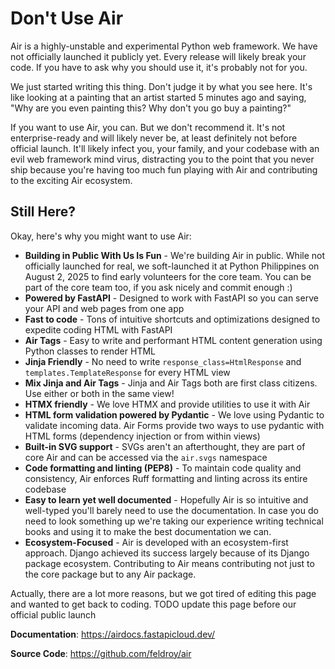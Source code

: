 # Don't Use Air

Air is a highly-unstable and experimental Python web framework. We have not officially launched it publicly yet. Every release will likely break your code. If you have to ask why you should use it, it's probably not for you.

We just started writing this thing. Don't judge it by what you see here. It's like looking at a painting that an artist started 5 minutes ago and saying, "Why are you even painting this? Why don't you go buy a painting?"

If you want to use Air, you can. But we don't recommend it. It's not enterprise-ready and will likely never be, at least definitely not before official launch. It'll likely infect you, your family, and your codebase with an evil web framework mind virus, distracting you to the point that you never ship because you're having too much fun playing with Air and contributing to the exciting Air ecosystem.

## Still Here?

Okay, here's why you might want to use Air:

- **Building in Public With Us Is Fun** - We're building Air in public. While not officially launched for real, we soft-launched it at Python Philippines on August 2, 2025 to find early volunteers for the core team. You can be part of the core team too, if you ask nicely and commit enough :)
- **Powered by FastAPI** - Designed to work with FastAPI so you can serve your API and web pages from one app
- **Fast to code** - Tons of intuitive shortcuts and optimizations designed to expedite coding HTML with FastAPI
- **Air Tags** - Easy to write and performant HTML content generation using Python classes to render HTML
- **Jinja Friendly** - No need to write `response_class=HtmlResponse` and `templates.TemplateResponse` for every HTML view
- **Mix Jinja and Air Tags** - Jinja and Air Tags both are first class citizens. Use either or both in the same view!
- **HTMX friendly** - We love HTMX and provide utilities to use it with Air
- **HTML form validation powered by Pydantic** - We love using Pydantic to validate incoming data. Air Forms provide two ways to use pydantic with HTML forms (dependency injection or from within views)
- **Built-in SVG support** - SVGs aren't an afterthought, they are part of core Air and can be accessed via the `air.svgs` namespace
- **Code formatting and linting (PEP8)** - To maintain code quality and consistency, Air enforces Ruff formatting and linting across its entire codebase
- **Easy to learn yet well documented** - Hopefully Air is so intuitive and well-typed you'll barely need to use the documentation. In case you do need to look something up we're taking our experience writing technical books and using it to make the best documentation we can.
- **Ecosystem-Focused** - Air is developed with an ecosystem-first approach. Django achieved its success largely because of its Django package ecosystem. Contributing to Air means contributing not just to the core package but to any Air package.

Actually, there are a lot more reasons, but we got tired of editing this page and wanted to get back to coding. TODO update this page before our official public launch

**Documentation**: <a href="https://airdocs.fastapicloud.dev/" target="_blank">https://airdocs.fastapicloud.dev/</a>

**Source Code**: <a href="https://github.com/feldroy/air" target="_blank">https://github.com/feldroy/air</a>
